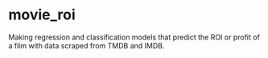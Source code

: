 # movie_roi
Making regression and classification models that predict the ROI or profit of a film with data scraped from TMDB and IMDB.
